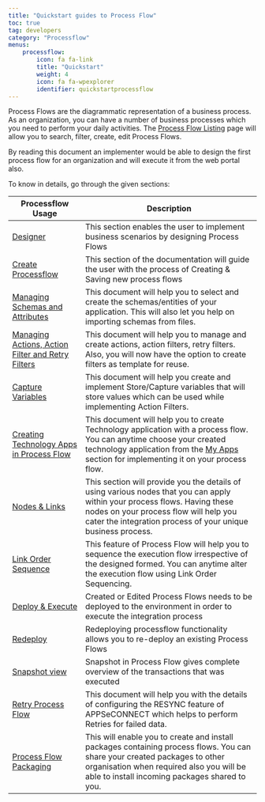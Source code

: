 ```yaml
---
title: "Quickstart guides to Process Flow"
toc: true
tag: developers
category: "Processflow"
menus: 
    processflow:
        icon: fa fa-link
        title: "Quickstart"
        weight: 4
        icon: fa fa-wpexplorer
        identifier: quickstartprocessflow
---
```


Process Flows are the diagrammatic representation of a business process. As an organization, you can have a number of business processes which you need to perform your daily activities. The [Process Flow Listing](/processflow/processflow-listing-page/) page will allow you to search, filter, create, edit Process Flows. 

By reading this document an implementer would be able to design the first process flow for an organization and will execute it from the web portal also. 

To know in details, go through the given sections:

|Processflow Usage|Description|
|------------------|----------------|
|[Designer](/processflow/designer-processflow/)|This section enables the user to implement business scenarios by designing Process Flows|
|[Create Processflow](/processflow/creating-processflow/)|This section of the documentation will guide the user with the process of Creating & Saving new process flows|
|[Managing Schemas and Attributes](/processflow/adding-schema-actions/)| This document will help you to select and create the schemas/entities of your application. This will also let you help on importing schemas from files.|
|[Managing Actions, Action Filter and Retry Filters](/processflow/manage-actions-actionfilters-errorfilters/)|This document will help you to manage and create actions, action filters, retry filters. Also, you will now have the option to create filters as template for reuse.|
|[Capture Variables](/processflow/working-with-variable/)| This document will help you create and implement Store/Capture variables that will store values which can be used while implementing Action Filters.|
|[Creating Technology Apps in Process Flow](/processflow/technology-app-creation-using-processflow/)| This document will help you to create Technology application with a process flow. You can anytime choose your created technology application from the [My Apps](/processflow/designer-processflow/#process-flow-left-panel) section for implementing it on your process flow.|
|[Nodes & Links](/processflow/processflow-nodes-and-links/)|This section will provide you the details of using various nodes that you can apply within your process flows. Having these nodes on your process flow will help you cater the integration process of your unique business process.|
|[Link Order Sequence](/processflow/link-order-sequencing/)| This feature of Process Flow will help you to sequence the execution flow irrespective of the designed formed. You can anytime alter the execution flow using Link Order Sequencing.|
|[Deploy & Execute](/processflow/deploying-and-executing-processfloww/)|Created or Edited Process Flows needs to be deployed to the environment in order to execute the integration process|
|[Redeploy](/processflow/redeploying-processflow/)|Redeploying processflow functionality allows you to re-deploy an existing Process Flows |
|[Snapshot view](/processflow/snapshot-processflow/)|Snapshot in Process Flow gives complete overview of the transactions that was executed|
|[Retry Process Flow](/processflow/retry-processflow/)|This document will help you with the details of configuring the RESYNC feature of APPSeCONNECT which helps to perform Retries for failed data.|
|[Process Flow Packaging](/processflow/processflow-packaging-overview/)| This will enable you to create and install packages containing process flows. You can share your created packages to other organisation when required also you will be able to install incoming packages shared to you.|
